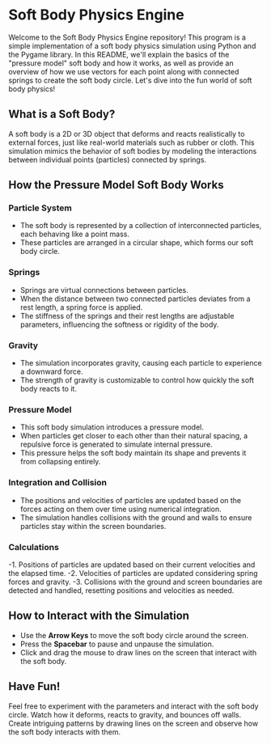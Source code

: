 # Soft Body Physics Engine

Welcome to the Soft Body Physics Engine repository! This program is a simple implementation of a soft body physics simulation using Python and the Pygame library. In this README, we'll explain the basics of the "pressure model" soft body and how it works, as well as provide an overview of how we use vectors for each point along with connected springs to create the soft body circle. Let's dive into the fun world of soft body physics!

## What is a Soft Body?

A soft body is a 2D or 3D object that deforms and reacts realistically to external forces, just like real-world materials such as rubber or cloth. This simulation mimics the behavior of soft bodies by modeling the interactions between individual points (particles) connected by springs.

## How the Pressure Model Soft Body Works

### Particle System
- The soft body is represented by a collection of interconnected particles, each behaving like a point mass.
- These particles are arranged in a circular shape, which forms our soft body circle.

### Springs
- Springs are virtual connections between particles.
- When the distance between two connected particles deviates from a rest length, a spring force is applied.
- The stiffness of the springs and their rest lengths are adjustable parameters, influencing the softness or rigidity of the body.

### Gravity
- The simulation incorporates gravity, causing each particle to experience a downward force.
- The strength of gravity is customizable to control how quickly the soft body reacts to it.

### Pressure Model
- This soft body simulation introduces a pressure model.
- When particles get closer to each other than their natural spacing, a repulsive force is generated to simulate internal pressure.
- This pressure helps the soft body maintain its shape and prevents it from collapsing entirely.

### Integration and Collision
- The positions and velocities of particles are updated based on the forces acting on them over time using numerical integration.
- The simulation handles collisions with the ground and walls to ensure particles stay within the screen boundaries.

### Calculations
-1. Positions of particles are updated based on their current velocities and the elapsed time.
-2. Velocities of particles are updated considering spring forces and gravity.
-3. Collisions with the ground and screen boundaries are detected and handled, resetting positions and velocities as needed.


## How to Interact with the Simulation

- Use the **Arrow Keys** to move the soft body circle around the screen.
- Press the **Spacebar** to pause and unpause the simulation.
- Click and drag the mouse to draw lines on the screen that interact with the soft body.

## Have Fun!

Feel free to experiment with the parameters and interact with the soft body circle. Watch how it deforms, reacts to gravity, and bounces off walls. Create intriguing patterns by drawing lines on the screen and observe how the soft body interacts with them.
